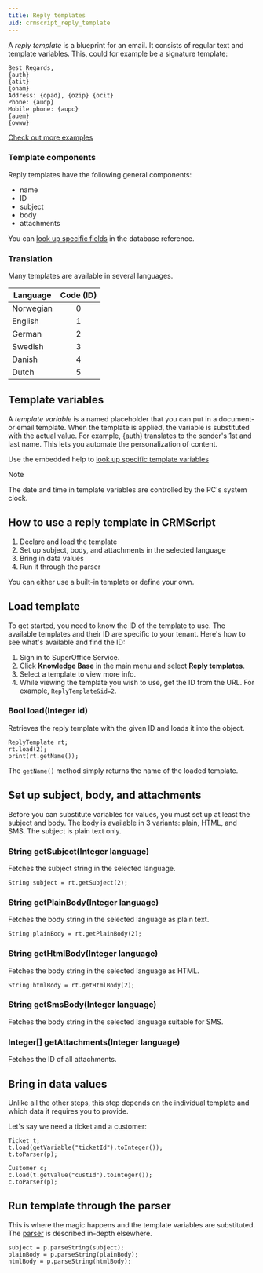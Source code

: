 ```yaml
---
title: Reply templates
uid: crmscript_reply_template
---
```


A *reply template* is a blueprint for an email. It consists of regular text and template variables. This, could for example be a signature template:

```text
Best Regards,
{auth}
{atit}
{onam}
Address: {opad}, {ozip} {ocit}
Phone: {audp}
Mobile phone: {aupc}
{auem}
{owww}
```

[Check out more examples](https://community.superoffice.com/documentation/help/en/crm/8.5/webhelpadmin/index.htm#t=Template_variables_examples.htm)

### Template components

Reply templates have the following general components:

* name
* ID
* subject
* body
* attachments

You can [look up specific fields](https://community.superoffice.com/documentation/SDK/SO.Database/html/Tables-reply_template.htm) in the database reference.

### Translation

Many templates are available in several languages.

| Language  | Code (ID) |
|-----------|:---------:|
| Norwegian | 0         |
|  English  | 1         |
| German    | 2         |
| Swedish   | 3         |
| Danish    | 4         |
| Dutch     | 5         |

## Template variables

A *template variable* is a named placeholder that you can put in a document- or email template. When the template is applied, the variable is substituted with the actual value. For example, {auth} translates to the sender's 1st and last name. This lets you automate the personalization of content.

Use the embedded help to [look up specific template variables](https://community.superoffice.com/documentation/help/en/crm/8.5/webhelpadmin/index.htm#t=Template_variables.htm%23bc-2&rhtocid=2_1)

> [!NOTE]
> The date and time in template variables are controlled by the PC's system clock.

## How to use a reply template in CRMScript

1. Declare and load the template
2. Set up subject, body, and attachments in the selected language
3. Bring in data values
4. Run it through the parser

You can either use a built-in template or define your own.

## Load template

To get started, you need to know the ID of the template to use. The available templates and their ID are specific to your tenant. Here's how to see what's available and find the ID:

1. Sign in to SuperOffice Service.
2. Click **Knowledge Base** in the main menu and select **Reply templates**.
3. Select a template to view more info.
4. While viewing the template you wish to use, get the ID from the URL. For example, `ReplyTemplate&id=2`.

### Bool load(Integer id)

Retrieves the reply template with the given ID and loads it into the object.

```crmscript!
ReplyTemplate rt;
rt.load(2);
print(rt.getName());
```

The `getName()` method simply returns the name of the loaded template.

## Set up subject, body, and attachments

Before you can substitute variables for values, you must set up at least the subject and body. The body is available in 3 variants: plain, HTML, and SMS. The subject is plain text only.

### String getSubject(Integer language)

Fetches the subject string in the selected language.

```crmscript
String subject = rt.getSubject(2);
```

### String getPlainBody(Integer language)

Fetches the body string in the selected language as plain text.

```crmscript
String plainBody = rt.getPlainBody(2);
```

### String getHtmlBody(Integer language)

Fetches the body string in the selected language as HTML.

```crmscript
String htmlBody = rt.getHtmlBody(2);
```

### String getSmsBody(Integer language)

Fetches the body string in the selected language suitable for SMS.

### Integer[] getAttachments(Integer language)

Fetches the ID of all attachments. <!-- more about attachments in another context -->

## Bring in data values

Unlike all the other steps, this step depends on the individual template and which data it requires you to provide.

Let's say we need a ticket and a customer:

```crmscript
Ticket t;
t.load(getVariable("ticketId").toInteger());
t.toParser(p);

Customer c;
c.load(t.getValue("custId").toInteger());
c.toParser(p);
```

## Run template through the parser

This is where the magic happens and the template variables are substituted. The [parser](./parser.md) is described in-depth elsewhere.

```crmscript
subject = p.parseString(subject);
plainBody = p.parseString(plainBody);
htmlBody = p.parseString(htmlBody);
```

